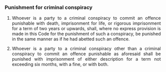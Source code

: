 ### Punishment for criminal conspiracy
<div style="text-align: justify">

1. Whoever is a party to a criminal conspiracy to commit an offence punishable with death, imprisonment for life, or rigorous imprisonment for a term of two years or upwards, shall, where no express provision is made in this Code for the punishment of such a conspiracy, be punished in the same manner as if he had abetted such an offence.

</p>

2. Whoever is a party to a criminal conspiracy other than a criminal conspiracy to commit an offence punishable as aforesaid shall be punished with imprisonment of either description for a term not exceeding six months, with a fine, or with both.
